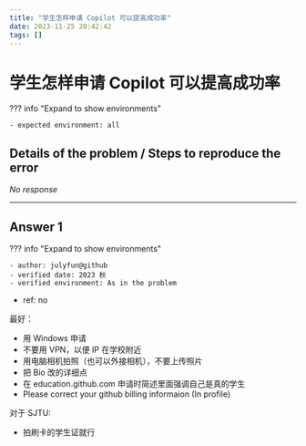 ```yaml
---
title: "学生怎样申请 Copilot 可以提高成功率"
date: 2023-11-25 20:42:42
tags: []
---
```

# 学生怎样申请 Copilot 可以提高成功率

??? info "Expand to show environments"

    - expected environment: all

## Details of the problem / Steps to reproduce the error

_No response_

---

## Answer 1

??? info "Expand to show environments"

    - author: julyfun@github
    - verified date: 2023 秋
    - verified environment: As in the problem

- ref: no

最好：

- 用 Windows 申请
- 不要用 VPN，以便 IP 在学校附近
- 用电脑相机拍照（也可以外接相机），不要上传照片
- 把 Bio 改的详细点
- 在 education.github.com 申请时简述里面强调自己是真的学生
- Please correct your github billing informaion (In profile)

对于 SJTU:

- 拍刷卡的学生证就行
